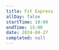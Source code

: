 ```yaml
---
title: Fit Express
allDay: false
startTime: 10:00
endTime: 15:00
date: 2024-04-27
completed: null
---
```

